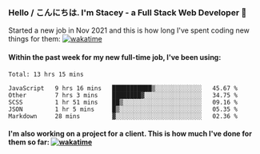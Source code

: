 ### Hello / こんにちは. I'm Stacey - a Full Stack Web Developer 👋

Started a new job in Nov 2021 and this is how long I've spent coding new things for them: [![wakatime](https://wakatime.com/badge/user/86082ce1-bca4-4a02-a7a3-c2242e42ac7a/project/12b01edb-1cc9-44e6-b4ef-181fde524dc6.svg)](https://wakatime.com/badge/user/86082ce1-bca4-4a02-a7a3-c2242e42ac7a/project/12b01edb-1cc9-44e6-b4ef-181fde524dc6)

#### Within the past week for my new full-time job, I've been using:
<!--START_SECTION:waka-->
```text
Total: 13 hrs 15 mins

JavaScript   9 hrs 16 mins   ███████████▒░░░░░░░░░░░░░   45.67 % 
Other        7 hrs 3 mins    ████████▓░░░░░░░░░░░░░░░░   34.75 % 
SCSS         1 hr 51 mins    ██▒░░░░░░░░░░░░░░░░░░░░░░   09.16 % 
JSON         1 hr 5 mins     █▒░░░░░░░░░░░░░░░░░░░░░░░   05.35 % 
Markdown     28 mins         ▓░░░░░░░░░░░░░░░░░░░░░░░░   02.36 % 
```
<!--END_SECTION:waka-->

#### I'm also working on a project for a client. This is how much I've done for them so far: [![wakatime](https://wakatime.com/badge/user/8ee03c5d-7d98-49f4-8d0f-1a6ade1c9e19/project/025ae33d-3975-4e0b-bc9b-22a44db04966.svg)](https://wakatime.com/badge/user/8ee03c5d-7d98-49f4-8d0f-1a6ade1c9e19/project/025ae33d-3975-4e0b-bc9b-22a44db04966)
